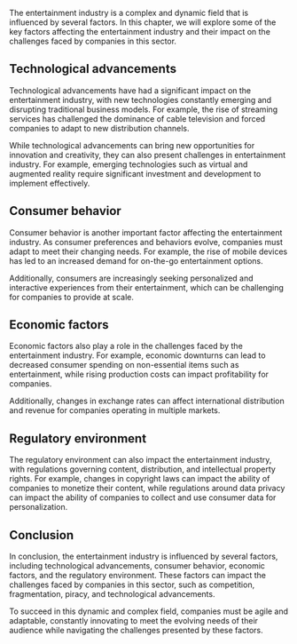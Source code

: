 
The entertainment industry is a complex and dynamic field that is influenced by several factors. In this chapter, we will explore some of the key factors affecting the entertainment industry and their impact on the challenges faced by companies in this sector.

Technological advancements
--------------------------

Technological advancements have had a significant impact on the entertainment industry, with new technologies constantly emerging and disrupting traditional business models. For example, the rise of streaming services has challenged the dominance of cable television and forced companies to adapt to new distribution channels.

While technological advancements can bring new opportunities for innovation and creativity, they can also present challenges in entertainment industry. For example, emerging technologies such as virtual and augmented reality require significant investment and development to implement effectively.

Consumer behavior
-----------------

Consumer behavior is another important factor affecting the entertainment industry. As consumer preferences and behaviors evolve, companies must adapt to meet their changing needs. For example, the rise of mobile devices has led to an increased demand for on-the-go entertainment options.

Additionally, consumers are increasingly seeking personalized and interactive experiences from their entertainment, which can be challenging for companies to provide at scale.

Economic factors
----------------

Economic factors also play a role in the challenges faced by the entertainment industry. For example, economic downturns can lead to decreased consumer spending on non-essential items such as entertainment, while rising production costs can impact profitability for companies.

Additionally, changes in exchange rates can affect international distribution and revenue for companies operating in multiple markets.

Regulatory environment
----------------------

The regulatory environment can also impact the entertainment industry, with regulations governing content, distribution, and intellectual property rights. For example, changes in copyright laws can impact the ability of companies to monetize their content, while regulations around data privacy can impact the ability of companies to collect and use consumer data for personalization.

Conclusion
----------

In conclusion, the entertainment industry is influenced by several factors, including technological advancements, consumer behavior, economic factors, and the regulatory environment. These factors can impact the challenges faced by companies in this sector, such as competition, fragmentation, piracy, and technological advancements.

To succeed in this dynamic and complex field, companies must be agile and adaptable, constantly innovating to meet the evolving needs of their audience while navigating the challenges presented by these factors.
